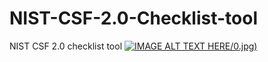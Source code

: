 # NIST-CSF-2.0-Checklist-tool
NIST CSF 2.0 checklist tool
[![IMAGE ALT TEXT HERE](https://img.youtube.com/vi/https://youtu.be/_ajTwRMHLfU)/0.jpg)](https://www.youtube.com/watch?v=https://youtu.be/_ajTwRMHLfU)



